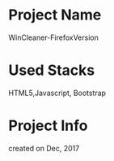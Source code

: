 # Project Name
WinCleaner-FirefoxVersion

# Used Stacks
HTML5,Javascript, Bootstrap

# Project Info
created on Dec, 2017
